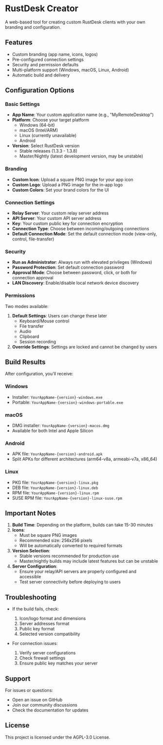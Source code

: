 # RustDesk Creator

A web-based tool for creating custom RustDesk clients with your own branding and configuration.

## Features

- Custom branding (app name, icons, logos)
- Pre-configured connection settings
- Security and permission defaults
- Multi-platform support (Windows, macOS, Linux, Android)
- Automatic build and delivery

## Configuration Options

### Basic Settings
- **App Name**: Your custom application name (e.g., "MyRemoteDesktop")
- **Platform**: Choose your target platform
  - Windows (64-bit)
  - macOS (Intel/ARM)
  - Linux (currently unavailable)
  - Android
- **Version**: Select RustDesk version
  - Stable releases (1.3.3 - 1.3.8)
  - Master/Nightly (latest development version, may be unstable)

### Branding
- **Custom Icon**: Upload a square PNG image for your app icon
- **Custom Logo**: Upload a PNG image for the in-app logo
- **Custom Colors**: Set your brand colors for the UI

### Connection Settings
- **Relay Server**: Your custom relay server address
- **API Server**: Your custom API server address
- **Key**: Your custom public key for connection encryption
- **Connection Type**: Choose between incoming/outgoing connections
- **Default Connection Mode**: Set the default connection mode (view-only, control, file-transfer)

### Security
- **Run as Administrator**: Always run with elevated privileges (Windows)
- **Password Protection**: Set default connection password
- **Approval Mode**: Choose between password, click, or both for connection approval
- **LAN Discovery**: Enable/disable local network device discovery

### Permissions
Two modes available:
1. **Default Settings**: Users can change these later
   - Keyboard/Mouse control
   - File transfer
   - Audio
   - Clipboard
   - Session recording
2. **Override Settings**: Settings are locked and cannot be changed by users

## Build Results

After configuration, you'll receive:

### Windows
- Installer: `YourAppName-{version}-windows.exe`
- Portable: `YourAppName-{version}-windows-portable.exe`

### macOS
- DMG installer: `YourAppName-{version}-macos.dmg`
- Available for both Intel and Apple Silicon

### Android
- APK file: `YourAppName-{version}-android.apk`
- Split APKs for different architectures (arm64-v8a, armeabi-v7a, x86_64)

### Linux
- PKG file: `YourAppName-{version}-linux.pkg`
- DEB file: `YourAppName-{version}-linux.deb`
- RPM file: `YourAppName-{version}-linux.rpm`
- SUSE RPM file: `YourAppName-{version}-linux-suse.rpm`

## Important Notes

1. **Build Time**: Depending on the platform, builds can take 15-30 minutes
2. **Icons**: 
   - Must be square PNG images
   - Recommended size: 256x256 pixels
   - Will be automatically converted to required formats
3. **Version Selection**:
   - Stable versions recommended for production use
   - Master/nightly builds may include latest features but can be unstable
4. **Server Configuration**:
   - Ensure your relay/API servers are properly configured and accessible
   - Test server connectivity before deploying to users

## Troubleshooting

- If the build fails, check:
  1. Icon/logo format and dimensions
  2. Server addresses format
  3. Public key format
  4. Selected version compatibility
  
- For connection issues:
  1. Verify server configurations
  2. Check firewall settings
  3. Ensure public key matches your server

## Support

For issues or questions:
- Open an issue on GitHub
- Join our community discussions
- Check the documentation for updates

## License

This project is licensed under the AGPL-3.0 License.
